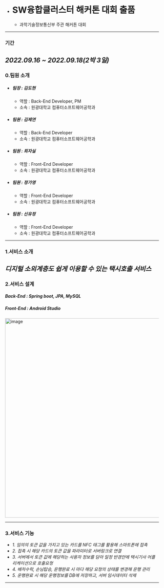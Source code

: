 - # SW융합클러스터 해커톤 대회 출품
  - 과학기술정보통신부 주관 해커톤 대회
---
### **기간**

*2022.09.16 ~ 2022.09.18(2박 3일)*
---
### **0.팀원 소개**

- ##### **팀장** : 김도현
  - 역할 : Back-End Developer, PM
  - 소속 : 원광대학교 컴퓨터소프트웨어공학과
  
- ##### **팀원** : 김제연
  - 역할 : Back-End Developer
  - 소속 : 원광대학교 컴퓨터소프트웨어공학과
  
- ##### **팀원** : 최자실
  - 역할 : Front-End Developer
  - 소속 : 원광대학교 컴퓨터소프트웨어공학과
  
- ##### **팀원** : 정가영
  - 역할 : Front-End Developer
  - 소속 : 원광대학교 컴퓨터소프트웨어공학과
  
- ##### **팀원** : 신유정
  - 역할 : Front-End Developer
  - 소속 : 원광대학교 컴퓨터소프트웨어공학과
---
### **1.서비스 소개**

*디지털 소외계층도 쉽게 이용할 수 있는 택시호출 서비스*
---
### **2.서비스 설계**

##### Back-End : Spring boot, JPA, MySQL  
##### Front-End : Android Studio

<img width="653" alt="image" src="https://user-images.githubusercontent.com/73100987/193766983-b99fdde5-ae31-46ad-9210-ff3dd81ddf8d.png">  

---  

### **3.서비스 기능**

- *1. 임의의 토큰 값을 가지고 있는 카드를 NFC 태그를 활용해 스마트폰에 접촉*
- *2. 접촉 시 해당 카드의 토큰 값을 파라미터로 서버링크로 연결*
- *3. 서버에서 토큰 값에 해당하는 사용자 정보를 담아 일정 반경안에 택시기사 어플리케이션으로 호출요청*
- *4. 배차수락, 손님탑승, 운행완료 시 마다 해당 요청의 상태를 변경해 운행 관리*
- *5. 운행완료 시 해당 운행정보를 DB에 저장하고, 서버 임시데이터 삭제*
---



